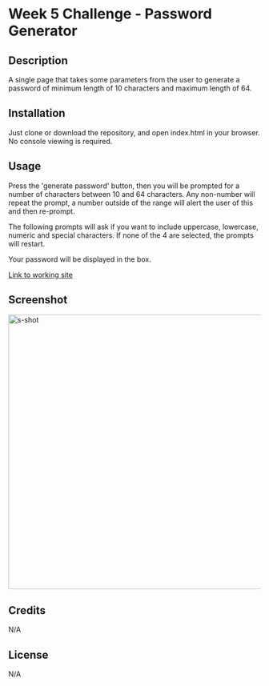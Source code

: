 # Week 5 Challenge - Password Generator

## Description

A single page that takes some parameters from the user to generate a password of minimum length of 10 characters and maximum length of 64.

## Installation

Just clone or download the repository, and open index.html in your browser. No console viewing is required.

## Usage

Press the 'generate password' button, then you will be prompted for a number of characters between 10 and 64 characters. Any non-number will repeat the prompt, a number outside of the range will alert the user of this and then re-prompt.

The following prompts will ask if you want to include uppercase, lowercase, numeric and special characters. If none of the 4 are selected, the prompts will restart.

Your password will be displayed in the box.

[Link to working site](https://tascott.github.io/password-generator/)


## Screenshot

<img width="549" alt="s-shot" src="https://user-images.githubusercontent.com/18272434/211406847-0e729137-7046-4fe4-b2c9-d480a89d6b1f.png">


## Credits

N/A


## License

N/A

